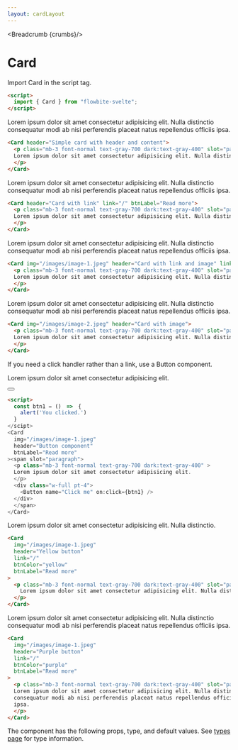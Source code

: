 ```yaml
---
layout: cardLayout
---
```


<script>
  import Htwo from '../utils/Htwo.svelte'
  import ExampleDiv from '../utils/ExampleDiv.svelte'
  import { Card, Button, Table, TableDefaultRow, Breadcrumb } from '$lib/index';
  import componentProps from '../props/Card.json'
  // Props table
  let items = componentProps.props
	let propHeader = ['Name', 'Type', 'Default']
	
	let divClass='w-full relative overflow-x-auto shadow-md sm:rounded-lg py-4'
let theadClass ='text-xs text-gray-700 uppercase bg-gray-50 dark:bg-gray-700 dark:text-white'

  const btn1 = ()　=>　{
    alert('You clicked.')
  }

  let crumbs = [
    {
      label:'Home',
      href:'/'
    },
    {
      label:'Cards',
      href:'/cards/'
    },
    {
      label:'Card default',
      href:'/cards/card'
    },
  ]
</script>

<Breadcrumb {crumbs}/>

<h1 class="text-3xl w-full dark:text-white py-8">Card</h1>

<Htwo label="Set up" />

<p>Import Card in the script tag.</p>

```html
<script>
  import { Card } from "flowbite-svelte";
</script>
```

<Htwo label="Examples" />

<ExampleDiv class="flex justify-center">
  <Card header="Simple card with header and content">
    <p class="mb-3 font-normal text-gray-700 dark:text-gray-400" slot="paragraph">
    Lorem ipsum dolor sit amet consectetur adipisicing elit. Nulla distinctio
    consequatur modi ab nisi perferendis placeat natus repellendus officiis
    ipsa.
    </p>
  </Card>
</ExampleDiv>

```html
<Card header="Simple card with header and content">
  <p class="mb-3 font-normal text-gray-700 dark:text-gray-400" slot="paragraph">
  Lorem ipsum dolor sit amet consectetur adipisicing elit. Nulla distinctio.
  </p>
</Card>
```

<Htwo label="Card with a link" />

<ExampleDiv class="flex justify-center">
  <Card header="Card with link" link="/" btnLabel="Read more">
  <p class="mb-3 font-normal text-gray-700 dark:text-gray-400" slot="paragraph">
    Lorem ipsum dolor sit amet consectetur adipisicing elit. Nulla distinctio
    consequatur modi ab nisi perferendis placeat natus repellendus officiis
    ipsa.
    </p>
  </Card>
</ExampleDiv>

```html
<Card header="Card with link" link="/" btnLabel="Read more">
  <p class="mb-3 font-normal text-gray-700 dark:text-gray-400" slot="paragraph">
  Lorem ipsum dolor sit amet consectetur adipisicing elit. Nulla distinctio.
  </p>
</Card>
```

<Htwo label="Card with a link and image" />

<ExampleDiv class="flex justify-center">
  <Card img="/images/image-1.jpeg" header="Card with link and image" link="/" btnLabel="Read more">
  <p class="mb-3 font-normal text-gray-700 dark:text-gray-400" slot="paragraph">
    Lorem ipsum dolor sit amet consectetur adipisicing elit. Nulla distinctio
    consequatur modi ab nisi perferendis placeat natus repellendus officiis
    ipsa.
    </p>
  </Card>
</ExampleDiv>

```html
<Card img="/images/image-1.jpeg" header="Card with link and image" link="/" btnLabel="Read more">
  <p class="mb-3 font-normal text-gray-700 dark:text-gray-400" slot="paragraph">
  Lorem ipsum dolor sit amet consectetur adipisicing elit. Nulla distinctio.
  </p>
</Card>
```

<Htwo label="Card with an image" />

<ExampleDiv class="flex justify-center">
  <Card img="/images/image-2.jpeg" header="Card with image" btnLabel="Read more">
  <p class="mb-3 font-normal text-gray-700 dark:text-gray-400" slot="paragraph">
  Lorem ipsum dolor sit amet consectetur adipisicing elit. Nulla distinctio
    consequatur modi ab nisi perferendis placeat natus repellendus officiis
    ipsa.
    </p>
  </Card>
</ExampleDiv>

```html
<Card img="/images/image-2.jpeg" header="Card with image">
  <p class="mb-3 font-normal text-gray-700 dark:text-gray-400" slot="paragraph">
  Lorem ipsum dolor sit amet consectetur adipisicing elit. Nulla distinctio.
  </p>
</Card>
```

<Htwo label="Card with a Button component" />

<p>If you need a click handler rather than a link, use a Button component.</p>

<ExampleDiv class="flex justify-center">
  <Card
    img="/images/image-1.jpeg"
    header="Button component"
    btnLabel="Read more"
  ><span slot="paragraph">
    <p class="mb-3 font-normal text-gray-700 dark:text-gray-400" >
    Lorem ipsum dolor sit amet consectetur adipisicing elit.
    </p>
    <div class="w-full pt-4">
      <Button name="Click me" on:click={btn1} />
    </div>
    </span>
  </Card>
</ExampleDiv>

```html
<script>
  const btn1 = ()　=>　{
    alert('You clicked.')
  }
</scipt>
<Card
  img="/images/image-1.jpeg"
  header="Button component"
  btnLabel="Read more"
><span slot="paragraph">
  <p class="mb-3 font-normal text-gray-700 dark:text-gray-400" >
  Lorem ipsum dolor sit amet consectetur adipisicing elit.
  </p>
  <div class="w-full pt-4">
    <Button name="Click me" on:click={btn1} />
  </div>
  </span>
</Card>
```

<Htwo label="Card with yellow button" />

<ExampleDiv class="flex justify-center">
  <Card
    img="/images/image-1.jpeg"
    header="Yellow button"
    link="/"
    btnColor="yellow"
    btnLabel="Read more"
  >
    <p class="mb-3 font-normal text-gray-700 dark:text-gray-400" slot="paragraph">
    Lorem ipsum dolor sit amet consectetur adipisicing elit. Nulla distinctio.
    </p>
  </Card>
</ExampleDiv>

```html
<Card
  img="/images/image-1.jpeg"
  header="Yellow button"
  link="/"
  btnColor="yellow"
  btnLabel="Read more"
>
  <p class="mb-3 font-normal text-gray-700 dark:text-gray-400" slot="paragraph">
    Lorem ipsum dolor sit amet consectetur adipisicing elit. Nulla distinctio.
  </p>
</Card>
```

<Htwo label="Card with purple button" />

<ExampleDiv class="flex justify-center">
  <Card
    img="/images/image-1.jpeg"
    header="Purple button"
    link="/"
    btnColor="purple"
    btnLabel="Read more"
  >
  <p class="mb-3 font-normal text-gray-700 dark:text-gray-400" slot="paragraph">
    Lorem ipsum dolor sit amet consectetur adipisicing elit. Nulla distinctio
    consequatur modi ab nisi perferendis placeat natus repellendus officiis
    ipsa.
  </p>
  </Card>
</ExampleDiv>

```html
<Card
  img="/images/image-1.jpeg"
  header="Purple button"
  link="/"
  btnColor="purple"
  btnLabel="Read more"
>
  <p class="mb-3 font-normal text-gray-700 dark:text-gray-400" slot="paragraph">
  Lorem ipsum dolor sit amet consectetur adipisicing elit. Nulla distinctio
  consequatur modi ab nisi perferendis placeat natus repellendus officiis
  ipsa.
  </p>
</Card>
```

<Htwo label="Props" />

<p>The component has the following props, type, and default values. See <a href="/pages/types">types 
 page</a> for type information.</p>

<Table header={propHeader} {divClass} {theadClass}>
  <TableDefaultRow {items} rowState='hover' />
</Table>